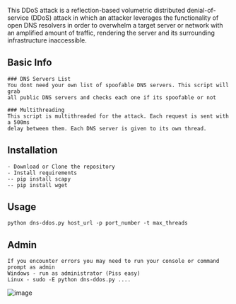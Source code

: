 This DDoS attack is a reflection-based volumetric distributed denial-of-service (DDoS) attack in
which an attacker leverages the functionality of open DNS resolvers in order to overwhelm a 
target server or network with an amplified amount of traffic, rendering the server and its 
surrounding infrastructure inaccessible.

## Basic Info
```
### DNS Servers List
You dont need your own list of spoofable DNS servers. This script will grab 
all public DNS servers and checks each one if its spoofable or not

### Multithreading
This script is multithreaded for the attack. Each request is sent with a 500ms
delay between them. Each DNS server is given to its own thread.
```


## Installation
```
- Download or Clone the repository
- Install requirements
-- pip install scapy
-- pip install wget
```


## Usage
```
python dns-ddos.py host_url -p port_number -t max_threads
```

## Admin
```
If you encounter errors you may need to run your console or command prompt as admin
Windows - run as administrator (Piss easy)
Linux - sudo -E python dns-ddos.py ....
```

![image](https://user-images.githubusercontent.com/38970826/227402397-f8a52c4c-26dd-45ee-9b59-d26147910f05.png)
